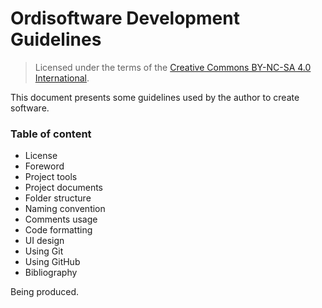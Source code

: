 # Ordisoftware Development Guidelines

>Licensed under the terms of the [Creative Commons BY-NC-SA 4.0 International](LICENSE.md).

This document presents some guidelines used by the author to create software.

### Table of content

* License
* Foreword
* Project tools
* Project documents
* Folder structure
* Naming convention
* Comments usage
* Code formatting
* UI design
* Using Git
* Using GitHub
* Bibliography

Being produced.
